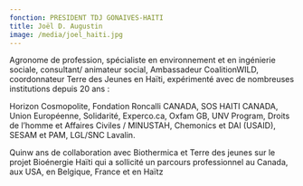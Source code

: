 ```yaml
---
fonction: PRESIDENT TDJ GONAIVES-HAITI
title: Joël D. Augustin
image: /media/joel_haiti.jpg
---
```

Agronome de profession, spécialiste en environnement et en ingénierie sociale, consultant/ animateur social, Ambassadeur CoalitionWILD, coordonnateur Terre des Jeunes en Haïti, expérimenté avec de nombreuses institutions depuis 20 ans :

Horizon Cosmopolite, Fondation Roncalli CANADA, SOS HAITI CANADA, Union Européenne, Solidarité, Experco.ca, Oxfam GB, UNV Program, Droits de l’homme et Affaires Civiles / MINUSTAH, Chemonics et DAI (USAID), SESAM et PAM, LGL/SNC Lavalin.

Quinw ans de collaboration avec Biothermica et Terre des jeunes  sur le projet Bioénergie Haïti  qui a sollicité un parcours professionnel au Canada, aux USA, en Belgique, France et en Haïtz
